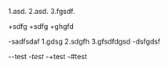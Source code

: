 1.asd.
2.asd.
3.fgsdf.

+sdfg
+sdfg
+ghgfd

-sadfsdaf
1.gdsg
2.sdgfh
3.gfsdfdgsd
-dsfgdsf

--test
-*test*
-+test
-#test

